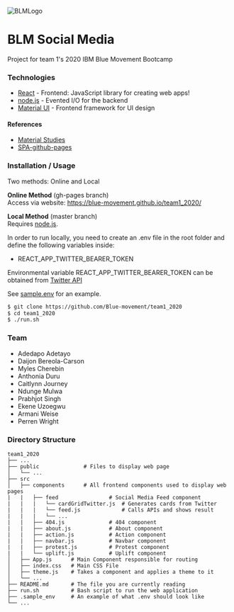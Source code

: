 ![BLMLogo](https://i.imgur.com/0W05r6c.png)

# BLM Social Media
Project for team 1's 2020 IBM Blue Movement Bootcamp


### Technologies
* [React](https://reactjs.org/) - Frontend: JavaScript library for creating web apps!
* [node.js](http://nodejs.org) - Evented I/O for the backend
* [Material UI](https://material-ui.com/) - Frontend framework for UI design

#### References
* [Material Studies](https://material.io/design/material-studies/about-our-material-studies.html)
* [SPA-github-pages](https://github.com/rafgraph/spa-github-pages)


### Installation / Usage
Two methods: Online and Local

**Online Method** (gh-pages branch)\
Access via website: https://blue-movement.github.io/team1_2020/

**Local Method** (master branch)\
Requires [node.js](https://nodejs.org/).

In order to run locally, you need to create an .env file in the root folder and define the following variables inside:
* REACT_APP_TWITTER_BEARER_TOKEN

Environmental variable REACT_APP_TWITTER_BEARER_TOKEN can be obtained from [Twitter API](https://developer.twitter.com/en/docs/basics/authentication/oauth-2-0/bearer-tokens)

See [sample.env](https://github.com/Blue-movement/team1_2020/blob/master/.sample_env) for an example.

```sh
$ git clone https://github.com/Blue-movement/team1_2020
$ cd team1_2020
$ ./run.sh
```


### Team
* Adedapo Adetayo
* Daijon Bereola-Carson
* Myles Cherebin
* Anthonia Duru
* Caitlynn Journey
* Ndunge Mulwa
* Prabhjot Singh
* Ekene Uzoegwu
* Armani Weise
* Perren Wright


### Directory Structure
    team1_2020
    ├── ...
    ├── public              # Files to display web page
    │   └── ...
    ├── src
    │   ├── components      # All frontend components used to display web pages 
    |   |   ├── feed                # Social Media Feed component
    |   |   |   └── cardGridTwitter.js  # Generates cards from Twitter
    |   |   |   └── feed.js             # Calls APIs and shows result
    |   |   |   └── ...
    |   |   ├── 404.js              # 404 component
    |   |   ├── about.js            # About component
    |   |   ├── action.js           # Action component
    |   |   ├── navbar.js           # Navbar component
    |   |   ├── protest.js          # Protest component
    |   |   └── uplift.js           # Uplift component
    │   ├── App.js      # Main Component responsible for routing
    │   ├── index.css   # Main CSS File
    │   ├── theme.js    # Takes a component and applies a theme to it
    │   └── ...
    ├── README.md       # The file you are currently reading
    ├── run.sh          # Bash script to run the web application
    ├── .sample_env     # An example of what .env should look like
    └── ...
